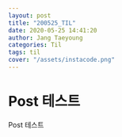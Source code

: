 ```yaml
---
layout: post
title: "200525_TIL"
date: 2020-05-25 14:41:20
author: Jang Taeyoung
categories: Til
tags: til
cover: "/assets/instacode.png"
---
```


# Post 테스트

Post 테스트